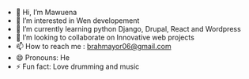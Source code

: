 - 👋 Hi, I’m Mawuena
- 👀 I’m interested in Wen developement
- 🌱 I’m currently learning python Django, Drupal, React and Wordpress
- 💞️ I’m looking to collaborate on Innovative web projects
- 📫 How to reach me : brahmayor06@gmail.com
- 😄 Pronouns: He
- ⚡ Fun fact: Love drumming and music

<!---
may-jr/may-jr is a ✨ special ✨ repository because its `README.md` (this file) appears on your GitHub profile.
You can click the Preview link to take a look at your changes.
--->
